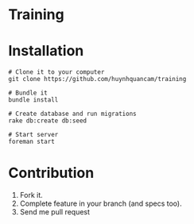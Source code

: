 Training
=========================

# Installation

```
# Clone it to your computer
git clone https://github.com/huynhquancam/training

# Bundle it
bundle install

# Create database and run migrations
rake db:create db:seed

# Start server
foreman start
```

# Contribution

1. Fork it.
2. Complete feature in your branch (and specs too).
3. Send me pull request
